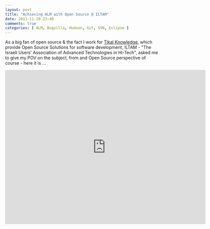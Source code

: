 ```yaml
---
layout: post
title: "Achieving ALM with Open Source @ ILTAM"
date: 2011-11-20 23:40
comments: true
categories: [ ALM, Bugzilla, Hudson, Git, SVN, Eclipse ]
---
```


As a big fan of open source & the fact I work for [Tikal Knowledge](http://www.tikalk.com), which provide Open Source Solutions for software development, 
ILTAM - "The Israeli Users' Association of Advanced Technologies in Hi-Tech", asked me to give my POV on the subject, from and Open Source perspective of course - here it is ...

<div markdown="1" align="center">
	<iframe src="http://prezi.com/embed/eesk5es7zubx/?bgcolor=ffffff&amp;lock_to_path=0&amp;autoplay=no&amp;autohide_ctrls=0&amp;features=undefined&amp;disabled_features=undefined" width="650" height="500" frameBorder="0"></iframe>
</div>
